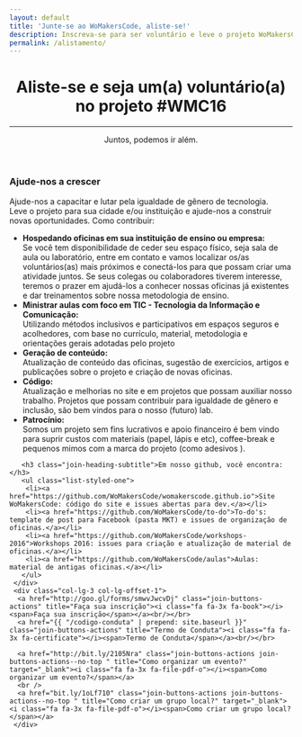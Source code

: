 ```yaml
---
layout: default
title: 'Junte-se ao WoMakersCode, aliste-se!'
description: Inscreva-se para ser voluntário e leve o projeto WoMakersCode para sua cidade.
permalink: /alistamento/
---
```


<header class="conceptual conceptual--schedule">
  <div class="header-content">
    <div class="header-content-inner">
      <h1>Aliste-se e seja um(a) voluntário(a) no projeto #WMC16</h1>
      <hr>
      <p>Juntos, podemos ir além.</p>
    </div>
  </div>
</header>

<section class="container">
   <div class="row">
     <div class="col-lg-8">
       <h3 class="join-heading-subtitle">Ajude-nos a crescer</h3>
       <p>Ajude-nos a capacitar e lutar pela igualdade de gênero de tecnologia.
        <br /> Leve o projeto para sua cidade e/ou instituição e ajude-nos a construir novas oportunidades. Como contribuir:</p>
       <ul class="list-styled-one">
         <li><i class="fa fa-check fa-2"></i><strong>Hospedando oficinas em sua instituição de ensino ou empresa:</strong><br />
          Se você tem disponibilidade de ceder seu espaço físico, seja sala de aula ou laboratório,
          entre em contato e vamos localizar os/as voluntários(as) mais próximos e conectá-los para que possam criar uma atividade juntos. Se seus colegas ou colaboradores tiverem interesse, teremos o prazer em ajudá-los a conhecer nossas oficinas já existentes e dar treinamentos sobre nossa metodologia de ensino.</li>
         <li><i class="fa fa-check fa-2"></i><strong>Ministrar aulas com foco em TIC - Tecnologia da Informação e Comunicação:</strong><br /> Utilizando métodos inclusivos e participativos em espaços seguros e acolhedores, com base no currículo, material, metodologia e orientações gerais adotadas pelo projeto</li>
         <li><i class="fa fa-check fa-2"></i><strong>Geração de conteúdo:</strong><br/>Atualização de conteúdo das oficinas, sugestão de exercícios, artigos e publicações sobre o projeto e criação de novas oficinas.</li>
         <li><i class="fa fa-check fa-2"></i><strong>Código:</strong><br/>Atualização e melhorias no site e em projetos que possam auxiliar nosso trabalho. Projetos que possam contribuir para igualdade de gênero e inclusão, são bem vindos para o nosso (futuro) lab.</li>
         <li><i class="fa fa-check fa-2"></i><strong>Patrocínio:</strong><br/> Somos um projeto sem fins lucrativos e apoio financeiro é bem vindo para suprir custos com materiais (papel, lápis e etc), coffee-break e pequenos mimos com a marca do projeto (como adesivos <i class="fa fa-heart"></i>).</li>
       </ul>

       <h3 class="join-heading-subtitle">Em nosso github, você encontra:</h3>
       <ul class="list-styled-one">
        <li><a href="https://github.com/WoMakersCode/womakerscode.github.io">Site WoMakersCode: código do site e issues abertas para dev.</a></li>
        <li><a href="https://github.com/WoMakersCode/to-do">To-do's: template de post para Facebook (pasta MKT) e issues de organização de oficinas.</a></li>
        <li><a href="https://github.com/WoMakersCode/workshops-2016">Workshops 2016: issues para criação e atualização de material de oficinas.</a></li>
        <li><a href="https://github.com/WoMakersCode/aulas">Aulas: material de antigas oficinas.</a></li>
       </ul>
     </div>
     <div class="col-lg-3 col-lg-offset-1">
      <a href="http://goo.gl/forms/smwvJwcvDj" class="join-buttons-actions" title="Faça sua inscrição"><i class="fa fa-3x fa-book"></i><span>Faça sua inscrição</span></a><br/></br>
      <a href="{{ "/codigo-conduta" | prepend: site.baseurl }}" class="join-buttons-actions" title="Termo de Conduta"><i class="fa fa-3x fa-certificate"></i><span>Termo de Conduta</span></a><br/></br>

      <a href="http://bit.ly/2105Nra" class="join-buttons-actions join-buttons-actions--no-top " title="Como organizar um evento?" target="_blank"><i class="fa fa-3x fa-file-pdf-o"></i><span>Como organizar um evento?</span></a>
      <br />
      <a href="bit.ly/1oLf710" class="join-buttons-actions join-buttons-actions--no-top " title="Como criar um grupo local?" target="_blank"><i class="fa fa-3x fa-file-pdf-o"></i><span>Como criar um grupo local?</span></a>
     </div>
   </div>
</section>
